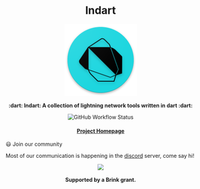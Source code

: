 <div align="center">
  <h1>lndart</h1>

  <img src="https://github.com/dart-lightning/icons/raw/main/main/res/mipmap-xxxhdpi/ic_launcher.png" />

  <p>
    <strong> :dart: lndart: A collection of lightning network tools written in dart :dart: </strong>
  </p>

  <p>
   <img alt="GitHub Workflow Status" src="https://img.shields.io/github/workflow/status/dart-lightning/clightning.dart/Sanity%20Check?style=flat-square">
  </p>

  <h4>
    <a href="https://github.com/dart-lightning">Project Homepage</a>
  </h4>
</div>


:smiley: Join our community

Most of our communication is happening in the [discord](https://discord.gg/ahQhKTRe) server, come say hi!

<div align="center">
  <img src="https://brink.dev/assets/images/brink_logo.png" width="150"/>

  <p>
    <strong>Supported by a Brink grant.</strong>
  </p>
</div>

